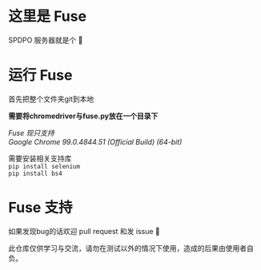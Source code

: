 # 这里是 Fuse
SPDPO 服务器就是个 🥔
# 运行 Fuse 
首先把整个文件夹git到本地  

**需要将chromedriver与fuse.py放在一个目录下**    

_Fuse 现只支持     
Google Chrome	99.0.4844.51 (Official Build) (64-bit)_



需要安装相关支持库  
`pip install selenium`   
`pip install bs4`



# Fuse 支持

如果发现bug的话欢迎 pull request 和发 issue 🎈

此仓库仅供学习与交流，请勿在测试以外的情况下使用，造成的后果由使用者自负。
 
